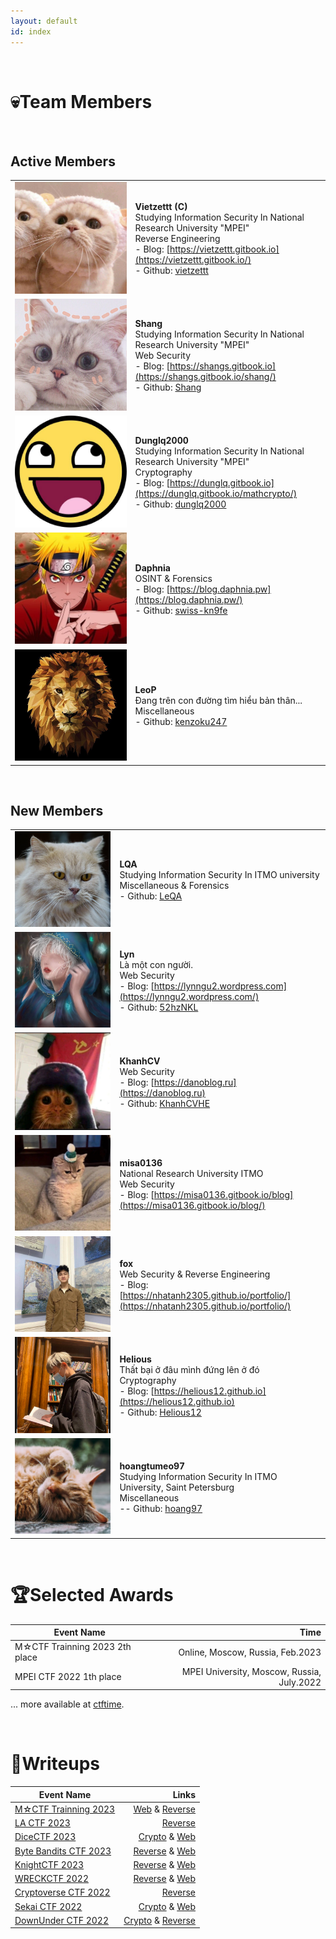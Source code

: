```yaml
---
layout: default
id: index
---
```

<br>

# 💀Team Members

<br>

## Active Members

| | |
| --------------------------------------------------------- | ------------------------------------------------------------|
| <img src="assets/profile/vietzettt.jpg" class="profile-image" alt="profile-image"/> | **Vietzettt** **(C)**<br /> Studying Information Security In National Research University "MPEI"<br /> Reverse Engineering <br />- Blog: [https://vietzettt.gitbook.io](https://vietzettt.gitbook.io/) <br />- Github: [vietzettt](https://github.com/vietzettt) |
| <img src="assets/profile/shang.jpg" class="profile-image" alt="profile-image"/> | **Shang**<br /> Studying Information Security In National Research University "MPEI" <br /> Web Security <br />- Blog: [https://shangs.gitbook.io](https://shangs.gitbook.io/shang/)<br />- Github: [Shang](https://github.com/shanglyu)                                           |
| <img src="assets/profile/dunglq.jpg" class="profile-image" alt="profile-image"/> | **Dunglq2000**<br /> Studying Information Security In National Research University "MPEI" <br /> Cryptography <br />- Blog: [https://dunglq.gitbook.io](https://dunglq.gitbook.io/mathcrypto/)<br />- Github: [dunglq2000](https://github.com/dunglq2000) |
| <img src="assets/profile/daphnia.jpg" class="profile-image" alt="profile-image"/> | **Daphnia**  <br /> OSINT & Forensics  <br />- Blog: [https://blog.daphnia.pw](https://blog.daphnia.pw/) <br />- Github: [swiss-kn9fe](https://github.com/swiss-kn9fe) |
| <img src="assets/profile/leop.jfif" class="profile-image" alt="profile-image"/> | **LeoP**<br /> Đang trên con đường tìm hiểu bản thân... <br /> Miscellaneous <br />- Github: [kenzoku247](https://github.com/kenzoku247) |

<br>

## New Members

| | |
| --------------------------------------------------------- | ------------------------------------------------------------|
| <img src="assets/profile/lqa.jpg" class="profile-image" alt="profile-image"/> | **LQA** <br /> Studying Information Security In ITMO university <br /> Miscellaneous & Forensics <br />- Github: [LeQA](https://github.com/LeQA) |
| <img src="assets/profile/Lyn.jpg" class="profile-image" alt="profile-image"/> | **Lyn**<br /> Là một con người.<br /> Web Security <br />- Blog: [https://lynngu2.wordpress.com](https://lynngu2.wordpress.com/)<br />- Github: [52hzNKL](https://github.com/52hzNKL)|
| <img src="assets/profile/khanhcv.jpg" class="profile-image" alt="profile-image"/> | **KhanhCV**<br /> Web Security <br />- Blog: [https://danoblog.ru](https://danoblog.ru)<br />- Github: [KhanhCVHE](https://github.com/KhanhCVHE) |
| <img src="assets/profile/misa0136.jpg" class="profile-image" alt="profile-image"/> | **misa0136** <br /> National Research University ITMO <br /> Web Security <br />- Blog: [https://misa0136.gitbook.io/blog](https://misa0136.gitbook.io/blog/) |
| <img src="assets/profile/fox.jpg" class="profile-image" alt="profile-image"/> | **fox** <br /> Web Security & Reverse Engineering <br />- Blog: [https://nhatanh2305.github.io/portfolio/](https://nhatanh2305.github.io/portfolio/)|
| <img src="assets/profile/helious.jpg" class="profile-image" alt="profile-image"/> | **Helious**<br /> Thất bại ở đâu mình đứng lên ở đó <br /> Cryptography <br />- Blog: [https://helious12.github.io](https://helious12.github.io)<br />- Github: [Helious12](https://github.com/Helious12) |
| <img src="assets/profile/hoangtumeo97.jpg" class="profile-image" alt="profile-image"/> | **hoangtumeo97**  <br /> Studying Information Security In ITMO University, Saint Petersburg <br /> Miscellaneous  <br />-- Github: [hoang97](https://github.com/hoang97) |

<br>

<!-- ## Historical Active Members

| | |
| :----------------------------------------------------: | :---------------------------------------------------------- |

<br> -->

# 🏆Selected Awards

|                      Event Name                      |           Time            |
| ---------------------------------------------------- | ------------------------: |
| M☆CTF Trainning 2023 2th place | Online, Moscow, Russia, Feb.2023|
| MPEI CTF 2022 1th place | MPEI University, Moscow, Russia, July.2022 |

<p class="right">... more available at <a href="https://ctftime.org/team/197319">ctftime</a>.</p>

<br>

# 📑Writeups

|                      Event Name                      |           Links            |
| ---------------------------------------------------- | ------------------------: |
|[M☆CTF Trainning 2023](https://mctf.mtuci.ru/) | [Web](https://shangs.gitbook.io/shang/write-up-ctf/ctf-competitions/m-ctf-training-2023) & [Reverse](https://vietzettt.ru/posts/2023/02/mctf_trainning_2023) |
|[LA CTF 2023](https://ctftime.org/event/1732) | [Reverse](https://vietzettt.ru/posts/2023/02/lactf_2023) |
|[DiceCTF 2023](https://ctftime.org/event/1838)| [Crypto](https://dunglq.gitbook.io/mathcrypto/ctf-re-writeups/dice-ctf-2023) & [Web](https://shangs.gitbook.io/shang/write-up-ctf/ctf-competitions/dice-ctf-2023-writeup-web) |
| [Byte Bandits CTF 2023](https://ctftime.org/event/1877) | [Reverse](https://vietzettt.ru/posts/2023/02/bbctf_2023) & [Web](https://shangs.gitbook.io/shang/write-up-ctf/ctf-competitions/bytebandits-ctf-2023-writeup-web) |
| [KnightCTF 2023](https://ctftime.org/event/1792) | [Reverse](https://vietzettt.ru/posts/2023/01/knightCTF_2023) & [Web](https://shangs.gitbook.io/shang/write-up-ctf/ctf-competitions/knight-ctf-2023-write-up-web) |
| [WRECKCTF 2022](https://ctftime.org/event/1775) | [Reverse](https://vietzettt.ru/posts/2022/10/wreckctf_2022) & [Web](https://shangs.gitbook.io/shang/write-up-ctf/ctf-competitions/wreck-ctf-2022-write-up-web) |
| [Cryptoverse CTF 2022](https://ctftime.org/event/1735) | [Reverse](https://vietzettt.ru/posts/2022/10/cryptoversectf_2022) |
| [Sekai CTF 2022](https://ctftime.org/event/1619) | [Crypto](https://dunglq.gitbook.io/mathcrypto/ctf-writeups/sekai-ctf-2022) & [Web](https://shangs.gitbook.io/shang/write-up-ctf/ctf-competitions/sekai-ctf-2022-write-up-web) |
| [DownUnder CTF 2022](https://ctftime.org/event/1625) | [Crypto](https://dunglq.gitbook.io/mathcrypto/ctf-writeups/downunder-ctf-2022) & [Reverse](https://vietzettt.ru/posts/2022/09/down_under_ctf_2022) |
